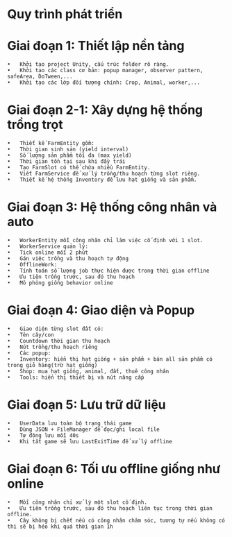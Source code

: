# Quy trình phát triển

# Giai đoạn 1: Thiết lập nền tảng
	•	Khởi tạo project Unity, cấu trúc folder rõ ràng.
	•	Khởi tạo các class cơ bản: popup manager, observer pattern, safeArea, DoTween,...
	•	Khởi tạo các lớp đối tượng chính: Crop, Animal, worker,...

# Giai đoạn 2-1: Xây dựng hệ thống trồng trọt
	•	Thiết kế FarmEntity gồm:
	•	Thời gian sinh sản (yield interval)
	•	Số lượng sản phẩm tối đa (max yield)
	•	Thời gian tồn tại sau khi đầy trái
	•	Tạo FarmSlot có thể chứa nhiều FarmEntity.
	•	Viết FarmService để xử lý trồng/thu hoạch từng slot riêng.
	•	Thiết kế hệ thống Inventory để lưu hạt giống và sản phẩm.

# Giai đoạn 3: Hệ thống công nhân và auto
	•	WorkerEntity mỗi công nhân chỉ làm việc cố định với 1 slot.
	•	WorkerService quản lý:
	•	Tick online mỗi 2 phút
	•	Gán việc trồng và thu hoạch tự động
	•	OfflineWork:
	•	Tính toán số lượng job thực hiện được trong thời gian offline
	•	Ưu tiên trồng trước, sau đó thu hoạch
	•	Mô phỏng giống behavior online

# Giai đoạn 4: Giao diện và Popup
	•	Giao diện từng slot đất có:
	•	Tên cây/con
	•	Countdown thời gian thu hoạch
	•	Nút trồng/thu hoạch riêng
	•	Các popup:
	•	Inventory: hiển thị hạt giống + sản phẩm + bán all sản phẩm có trong giỏ hàng(trừ hạt giống)
	•	Shop: mua hạt giống, animal, đất, thuê công nhân
	•	Tools: hiển thị thiết bị và nút nâng cấp

# Giai đoạn 5: Lưu trữ dữ liệu
	•	UserData lưu toàn bộ trạng thái game
	•	Dùng JSON + FileManager để đọc/ghi local file
	•	Tự động lưu mỗi 40s
	•	Khi tắt game sẽ lưu LastExitTime để xử lý offline

# Giai đoạn 6: Tối ưu offline giống như online
	•	Mỗi công nhân chỉ xử lý một slot cố định.
	•	Ưu tiên trồng trước, sau đó thu hoạch liên tục trong thời gian offline.
	•	Cây không bị chết nếu có công nhân chăm sóc, tương tự nếu không có thì sẽ bị héo khi quá thời gian 1h
